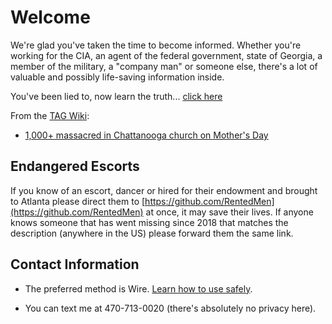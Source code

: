 # Welcome

We're glad you've taken the time to become informed. Whether you're working for the CIA, an agent of the federal government, state of Georgia, a member of the military, a "company man" or someone else, there's a lot of valuable and possibly life-saving information inside. 

You've been lied to, now learn the truth... [click here](https://github.com/TAGIsNoGame/TAG/blob/master/PHB33/README.md)

From the [TAG Wiki](https://github.com/TAGIsNoGame/TAG/wiki/):
* [1,000+ massacred in Chattanooga church on Mother's Day](https://github.com/TAGIsNoGame/TAG/wiki/Hickory-Valley-Christian-Church)

## Endangered Escorts
If you know of an escort, dancer or hired for their endowment and brought to Atlanta please direct them to [https://github.com/RentedMen](https://github.com/RentedMen) at once, it may save their lives.  If anyone knows someone that has went missing since 2018 that matches the description (anywhere in the US) please forward them the same link.

## Contact Information 
* The preferred method is Wire. [Learn how to use safely](https://github.com/TAGIsNoGame/TAG/blob/master/tmp/Contact.md).

* You can text me at 470-713-0020 (there's absolutely no privacy here).
